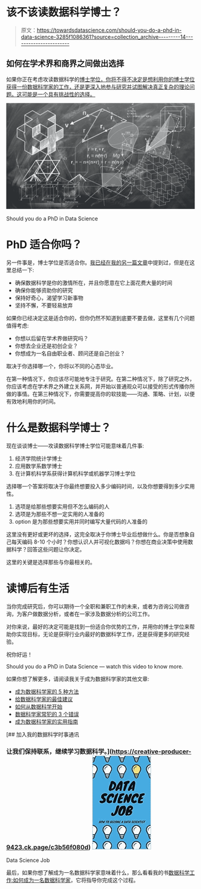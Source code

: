 # 该不该读数据科学博士？

> 原文：<https://towardsdatascience.com/should-you-do-a-phd-in-data-science-3285f1086361?source=collection_archive---------14----------------------->

## 如何在学术界和商界之间做出选择

如果你正在考虑攻读数据科学的[博士学位，你将不得不决定是想利用你的博士学位获得一份数据科学家的工作，还是更深入地参与研究并试图解决真正复杂的理论问题。这可能是一个具有挑战性的选择。](/data-science-books-you-should-read-in-2020-358f70e1d9b2)

![](img/26de2caca607f1c02dfaca0956b5d35a.png)

Should you do a PhD in Data Science

# PhD 适合你吗？

另一件事是，博士学位是否适合你。[我已经在我的另一篇文章](https://medium.com/p/should-you-do-a-phd-dfe5691fd8aa)中提到过，但是在这里总结一下:

*   确保数据科学是你的激情所在，并且你愿意在它上面花费大量的时间
*   确保你能够资助你的研究
*   保持好奇心，渴望学习新事物
*   坚持不懈，不要轻易放弃

如果你已经决定这是适合你的，但你仍然不知道到底要不要去做，这里有几个问题值得考虑:

*   你想以后留在学术界做研究吗？
*   你想去企业还是初创企业？
*   你想成为一名自由职业者、顾问还是自己创业？

取决于你选择哪一个，你将以不同的心态毕业。

在第一种情况下，你应该尽可能地专注于研究。在第二种情况下，除了研究之外，你应该考虑在学术界之外建立关系网，并开始以普通观众可以接受的形式传播你所做的事情。在第三种情况下，你需要提高你的软技能——沟通、策略、计划，以便有效地利用你的时间。

# 什么是数据科学博士？

现在谈谈博士——攻读数据科学博士学位可能意味着几件事:

1.  经济学院统计学博士
2.  应用数学系数学博士
3.  在计算机科学系获得计算机科学或机器学习博士学位

选择哪一个答案将取决于你最终想要投入多少编码时间，以及你想要得到多少实用性。

1.  选项是给那些想要实用但不怎么编码的人
2.  选项是为那些不想一定实用的人准备的
3.  option 是为那些想要实用并同时编写大量代码的人准备的

这里没有更好或更坏的选择，这完全取决于你博士毕业后想做什么。你是否想象自己每天编码 8-10 个小时？你想认识人并可视化数据吗？你想在商业决策中使用数据科学？回答这些问题让你决定。

这里的关键是选择那些与你最相关的。

# 读博后有生活

当你完成研究后，你可以期待一个全职和兼职工作的未来，或者为咨询公司做咨询，为客户做数据分析，或者在一家涉及数据分析的公司工作。

对你来说，最好的决定可能是找到一份适合你优势的工作，并用你的博士学位来帮助你实现目标，无论是获得行业内最好的数据科学工作，还是获得更多的研究经验。

祝你好运！

Should you do a PhD in Data Science — watch this video to know more.

如果你想了解更多，请阅读我关于成为数据科学家的其他文章:

*   [成为数据科学家的 5 种方法](/5-ways-to-become-a-data-scientist-8590811b0dc3?source=your_stories_page---------------------------)
*   [给数据科学家的最佳建议](https://medium.com/@pchojecki/best-tips-for-data-scientists-a52d7cace027?source=your_stories_page---------------------------)
*   [如何从数据科学开始](https://medium.com/@pchojecki/how-to-start-with-data-science-93d3ca32d7e5?source=your_stories_page---------------------------)
*   [数据科学家常犯的 3 个错误](https://medium.com/@pchojecki/3-common-mistakes-data-scientists-make-d3b3f5d1d4?source=your_stories_page---------------------------)
*   [成为数据科学家的实用指南](/practical-guide-to-become-a-data-scientist-2483a5f83770)

[](https://creative-producer-9423.ck.page/c3b56f080d) [## 加入我的数据科学时事通讯

### 让我们保持联系，继续学习数据科学。](https://creative-producer-9423.ck.page/c3b56f080d) ![](img/a947842ca069a9b29cebd21bfacd1993.png)

Data Science Job

最后，如果你想了解成为一名数据科学家意味着什么，那么看看我的书[数据科学工作:如何成为一名数据科学家](https://amzn.to/3aQVTjs)，它将指导你完成这个过程。